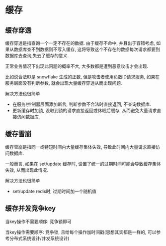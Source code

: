# 缓存

## 缓存穿透
缓存穿透是指查询一个一定不存在的数据. 由于缓存不命中, 并且出于容错考虑, 如果从数据库查不到数据则不写入缓存, 这将导致这个不存在的数据每次请求都要到数据库去查询,失去了缓存的意义.

正常业务情况下出现此问题的概率不大, 大多数都是遭到恶意攻击才会出现.

比如说合法ID是 snowflake 生成的正数, 但是攻击者使用负数ID请求服务, 如果在服务层面没有判断参数, 就会出现大量缓存穿透从而出现问题.

解决方法也很简单
- 在服务/控制器层面添加断言, 判断参数不合法时直接返回, 不查询数据库.
- 更新缓存时加锁, 没取到锁的请求直接返回或休眠后缓存, 从而避免大量请求直接访问数据库.

## 缓存雪崩
缓存雪崩是指同一或特短时间内大量缓存集体失效, 导致此时间内大量请求直接访问数据库.

一般而言, 如果在 set/update 缓存时, 设置了统一的过期时间可能会导致缓存集体失效, 从而出现此情况.

解决方法也很简单
- set/update redis时, 过期时间加一个随机值

## 缓存并发竞争key
当key操作不需要顺序: 竞争锁即可

当key操作需要顺序: 竞争锁, 且给每个操作加时间戳(思想其实都是一样的, 可以参考分布式系统设计/并发系统设计)

